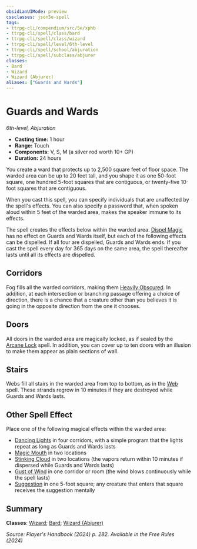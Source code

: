```yaml
---
obsidianUIMode: preview
cssclasses: json5e-spell
tags:
- ttrpg-cli/compendium/src/5e/xphb
- ttrpg-cli/spell/class/bard
- ttrpg-cli/spell/class/wizard
- ttrpg-cli/spell/level/6th-level
- ttrpg-cli/spell/school/abjuration
- ttrpg-cli/spell/subclass/abjurer
classes:
- Bard
- Wizard
- Wizard (Abjurer)
aliases: ["Guards and Wards"]
---
```

# Guards and Wards
*6th-level, Abjuration*  


- **Casting time:** 1 hour
- **Range:** Touch
- **Components:** V, S, M (a silver rod worth 10+ GP)
- **Duration:** 24 hours

You create a ward that protects up to 2,500 square feet of floor space. The warded area can be up to 20 feet tall, and you shape it as one 50-foot square, one hundred 5-foot squares that are contiguous, or twenty-five 10-foot squares that are contiguous.

When you cast this spell, you can specify individuals that are unaffected by the spell's effects. You can also specify a password that, when spoken aloud within 5 feet of the warded area, makes the speaker immune to its effects.

The spell creates the effects below within the warded area. [Dispel Magic](2-Mechanics/CLI/spells/dispel-magic-xphb.md) has no effect on Guards and Wards itself, but each of the following effects can be dispelled. If all four are dispelled, Guards and Wards ends. If you cast the spell every day for 365 days on the same area, the spell thereafter lasts until all its effects are dispelled.

## Corridors

Fog fills all the warded corridors, making them [Heavily Obscured](2-Mechanics/CLI/rules/variant-rules/heavily-obscured-xphb.md). In addition, at each intersection or branching passage offering a choice of direction, there is a  chance that a creature other than you believes it is going in the opposite direction from the one it chooses.

## Doors

All doors in the warded area are magically locked, as if sealed by the [Arcane Lock](2-Mechanics/CLI/spells/arcane-lock-xphb.md) spell. In addition, you can cover up to ten doors with an illusion to make them appear as plain sections of wall.

## Stairs

Webs fill all stairs in the warded area from top to bottom, as in the [Web](2-Mechanics/CLI/spells/web-xphb.md) spell. These strands regrow in 10 minutes if they are destroyed while Guards and Wards lasts.

## Other Spell Effect

Place one of the following magical effects within the warded area:

- [Dancing Lights](2-Mechanics/CLI/spells/dancing-lights-xphb.md) in four corridors, with a simple program that the lights repeat as long as Guards and Wards lasts  
- [Magic Mouth](2-Mechanics/CLI/spells/magic-mouth-xphb.md) in two locations  
- [Stinking Cloud](2-Mechanics/CLI/spells/stinking-cloud-xphb.md) in two locations (the vapors return within 10 minutes if dispersed while Guards and Wards lasts)  
- [Gust of Wind](2-Mechanics/CLI/spells/gust-of-wind-xphb.md) in one corridor or room (the wind blows continuously while the spell lasts)  
- [Suggestion](2-Mechanics/CLI/spells/suggestion-xphb.md) in one 5-foot square; any creature that enters that square receives the suggestion mentally  

## Summary

**Classes**: [Wizard](2-Mechanics/CLI/lists/list-spells-classes-wizard.md); [Bard](2-Mechanics/CLI/lists/list-spells-classes-bard.md); [Wizard (Abjurer)](2-Mechanics/CLI/lists/list-spells-classes-wizard-xphb-abjurer-xphb.md "subclass=XPHB;class=XPHB")

*Source: Player's Handbook (2024) p. 282. Available in the Free Rules (2024)*